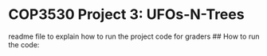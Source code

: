 <H1> COP3530 Project 3: UFOs-N-Trees </h1>
readme file to explain how to run the project code for graders
## How to run the code:

